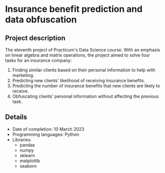 # Insurance benefit prediction and data obfuscation

## Project description

The eleventh project of Practicum's Data Science course. With an emphasis on linear algebra and matrix operations, the project aimed to solve four tasks for an insurance company: 
1. Finding similar clients based on their personal information to help with marketing.
1. Predicting new clients' likelihood of receiving insurance benefits.
1. Predicting the number of insurance benefits that new clients are likely to receive.
1. Obfuscating clients' personal information without affecting the previous task.

## Details
- Date of completion: 10 March 2023
- Programming languages: Python
- Libraries:
	- pandas
	- numpy
	- sklearn
	- matplotlib
	- seaborn

